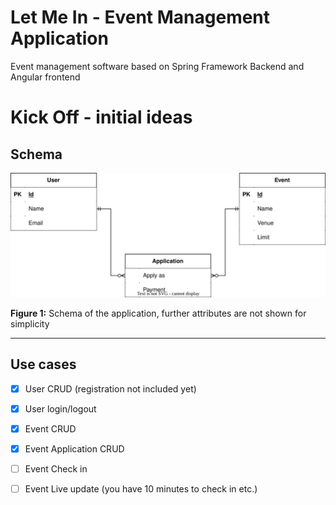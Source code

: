 # Let Me In - Event Management Application
Event management software based on Spring Framework Backend and Angular frontend

# Kick Off - initial ideas

## Schema

![](diagram.svg)

**Figure 1:** Schema of the application, further attributes are not shown for simplicity

***

## Use cases
- [X] User CRUD (registration not included yet)
- [X] User login/logout

- [X] Event CRUD
- [X] Event Application CRUD
- [ ] Event Check in
- [ ] Event Live update (you have 10 minutes to check in etc.)